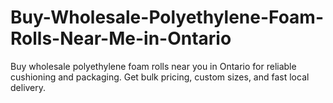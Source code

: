 # Buy-Wholesale-Polyethylene-Foam-Rolls-Near-Me-in-Ontario
Buy wholesale polyethylene foam rolls near you in Ontario for reliable cushioning and packaging. Get bulk pricing, custom sizes, and fast local delivery.
